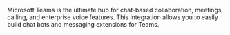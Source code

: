 Microsoft Teams is the ultimate hub for chat-based collaboration, meetings, calling, and enterprise voice features. 
This integration allows you to easily build chat bots and messaging extensions for Teams.